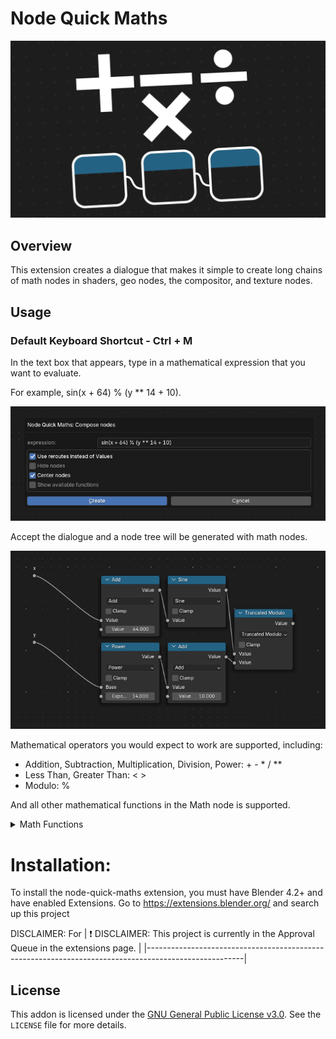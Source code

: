 # Node Quick Maths

![banner image](<images/banner.png>)


## Overview
This extension creates a dialogue that makes it simple to create long chains of math nodes in shaders, geo nodes, the compositor, and texture nodes.


## Usage

### Default Keyboard Shortcut - Ctrl + M

In the text box that appears, type in a mathematical expression that you want to evaluate. 

For example, sin(x + 64) % (y ** 14 + 10). 

![compose dialogue demo](<images/Screenshot 2024-06-29 190334.png>)

Accept the dialogue and a node tree will be generated with math nodes.

![compose result demo](<images/Screenshot 2024-06-29 190342.png>)

Mathematical operators you would expect to work are supported, including:
- Addition, Subtraction, Multiplication, Division, Power: + - * / **
- Less Than, Greater Than: < >
- Modulo: %

And all other mathematical functions in the Math node is supported.
<details>
<summary>Math Functions</summary>
- Logarithm: log(x[, base])
- Square Root: sqrt(x)
- Abs: abs(x)
- Exponential: exp(x)
### Comparison
- Min: min(x, y)
- Max: max(x, y)
- Compare: cmp(x, y, z)
- Smooth Min: smin(x, y, z)
- Smooth Max: smax(x, y, z)
### Rounding
- Round: round(x)
- Floor: floor(x)
- Ceil: ceil(x)
- Truncate: trunc(x) or int(x)
- Fraction: frac(x)
- Floored Modulo: fmod(x, y)
- Wrap: wrap(x, y, z)
- Snap: snap(x, y)
- Ping-Pong: pingpong(x, y)
### Trig
- Sin: sin(x)
- Cos: cos(x)
- Tan: tan(x)
- Arcsine: asin(x)
- Arccosine: acos(x)
- Arctangent: atan(x)
- Arctan2: atan2(x)
- Hyperbolic Sine: sinh(x)
- Hyperbolic Cosine: cosh(x)
- Hyperbolic Tangent: tanh(x)
### Conversion
- To Radians: rad(degx)
- To Degrees: deg(radx)

</details>




# Installation:

To install the node-quick-maths extension, you must have Blender 4.2+ and have enabled Extensions.
Go to https://extensions.blender.org/ and search up this project

DISCLAIMER: For
| :exclamation:  DISCLAIMER: This project is currently in the Approval Queue in the extensions page.   |
|------------------------------------------------------------------------------------------------------|

## License

This addon is licensed under the [GNU General Public License v3.0](https://www.gnu.org/licenses/gpl-3.0.html). See the `LICENSE` file for more details.

